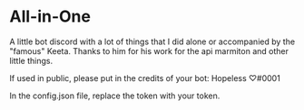 # All-in-One
A little bot discord with a lot of things that I did alone or accompanied by the "famous" Keeta.
Thanks to him for his work for the api marmiton and other little things.

If used in public, please put in the credits of your bot: Hopeless ♡#0001

In the config.json file, replace the token with your token.
